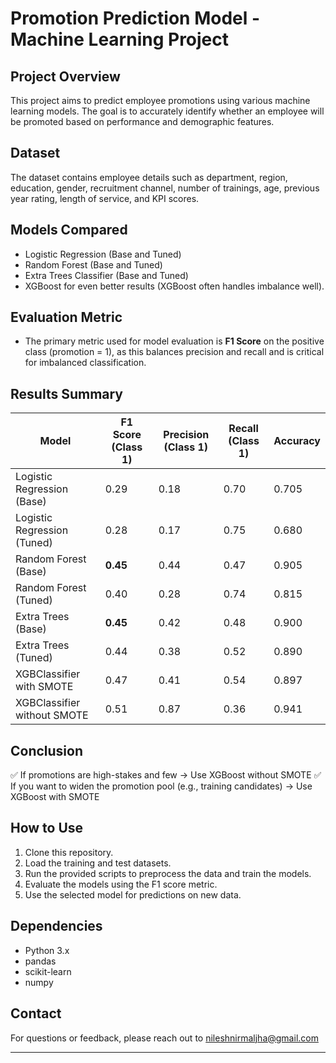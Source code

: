 

# Promotion Prediction Model - Machine Learning Project

## Project Overview

This project aims to predict employee promotions using various machine learning models. The goal is to accurately identify whether an employee will be promoted based on performance and demographic features.

## Dataset

The dataset contains employee details such as department, region, education, gender, recruitment channel, number of trainings, age, previous year rating, length of service, and KPI scores.

## Models Compared

* Logistic Regression (Base and Tuned)
* Random Forest (Base and Tuned)
* Extra Trees Classifier (Base and Tuned)
* XGBoost for even better results (XGBoost often handles imbalance well).

## Evaluation Metric

* The primary metric used for model evaluation is **F1 Score** on the positive class (promotion = 1), as this balances precision and recall and is critical for imbalanced classification.

## Results Summary

| Model                       | F1 Score (Class 1) | Precision (Class 1) | Recall (Class 1) | Accuracy |
| --------------------------- | ------------------ | ------------------- | ---------------- | -------- |
| Logistic Regression (Base)  | 0.29               | 0.18                | 0.70             | 0.705    |
| Logistic Regression (Tuned) | 0.28               | 0.17                | 0.75             | 0.680    |
| Random Forest (Base)        | **0.45**           | 0.44                | 0.47             | 0.905    |
| Random Forest (Tuned)       | 0.40               | 0.28                | 0.74             | 0.815    |
| Extra Trees (Base)          | **0.45**           | 0.42                | 0.48             | 0.900    |
| Extra Trees (Tuned)         | 0.44               | 0.38                | 0.52             | 0.890    |
|  XGBClassifier with  SMOTE  | 0.47               | 0.41                | 0.54             | 0.897    |
|  XGBClassifier without SMOTE| 0.51               | 0.87                | 0.36             | 0.941    |

## Conclusion

✅ If promotions are high-stakes and few → Use XGBoost without SMOTE 
✅ If you want to widen the promotion pool (e.g., training candidates) → Use XGBoost with SMOTE
## How to Use

1. Clone this repository.
2. Load the training and test datasets.
3. Run the provided scripts to preprocess the data and train the models.
4. Evaluate the models using the F1 score metric.
5. Use the selected model for predictions on new data.

## Dependencies

* Python 3.x
* pandas
* scikit-learn
* numpy

## Contact

For questions or feedback, please reach out to nileshnirmaljha@gmail.com

---
